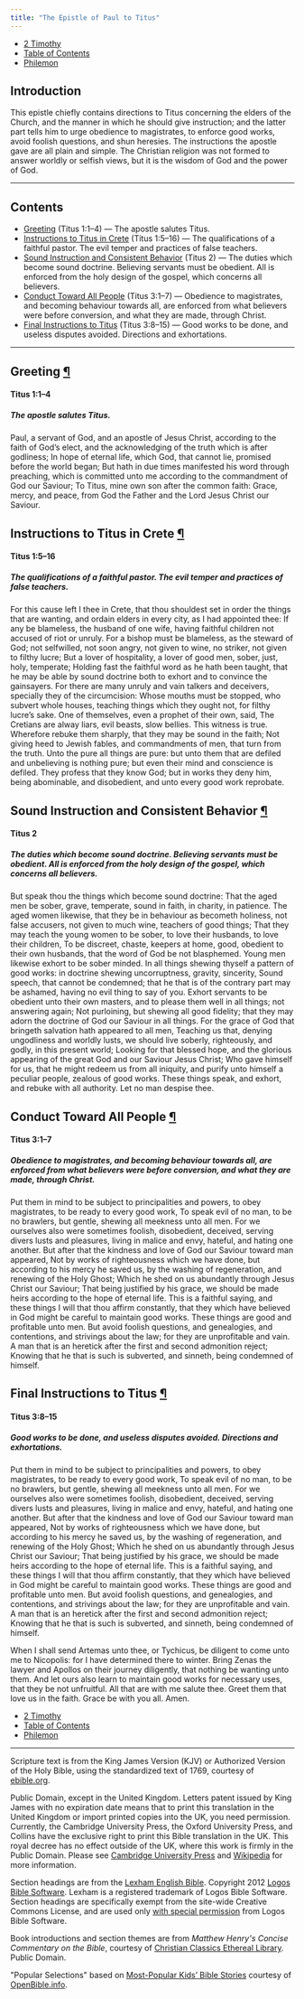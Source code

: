 ```yaml
---
title: "The Epistle of Paul to Titus"
---
```


<ul class="nav my-3">
  <li class="nav-item"><a class="nav-link" href="./2-timothy.html">2 Timothy</a></li>
  <li class="nav-item"><a class="nav-link" href="./">Table of Contents</a></li>
  <li class="nav-item"><a class="nav-link" href="./philemon.html">Philemon</a></li>
</ul>

<h2 id="introduction">Introduction</h2>

This epistle chiefly contains directions to Titus concerning the elders of the Church, and the manner in which he should give instruction; and the latter part tells him to urge obedience to magistrates, to enforce good works, avoid foolish questions, and shun heresies. The instructions the apostle gave are all plain and simple. The Christian religion was not formed to answer worldly or selfish views, but it is the wisdom of God and the power of God.

-----



## Contents

- [Greeting](#greeting-11) (Titus 1:1–4) — The apostle salutes Titus.
- [Instructions to Titus in Crete](#instructions-to-titus-in-crete) (Titus 1:5–16) — The qualifications of a faithful pastor. The evil temper and practices of false teachers.
- [Sound Instruction and Consistent Behavior](#sound-instruction-and-consistent-behavior) (Titus 2) — The duties which become sound doctrine. Believing servants must be obedient. All is enforced from the holy design of the gospel, which concerns all believers.
- [Conduct Toward All People](#conduct-toward-all-people) (Titus 3:1–7) — Obedience to magistrates, and becoming behaviour towards all, are enforced from what believers were before conversion, and what they are made, through Christ.
- [Final Instructions to Titus](#final-instructions-to-titus) (Titus 3:8–15) — Good works to be done, and useless disputes avoided. Directions and exhortations.

-----

<h2 class="heading" id="greeting-11">Greeting <a class="marker" href="#greeting-11">¶</a></h2>

<h4 class="passage">Titus 1:1–4</h4>

<h5 class="themes">The apostle salutes Titus.</h5>

<p>Paul, a servant of God, and an apostle of Jesus Christ, according to the faith of God’s elect, and the acknowledging of the truth which is after godliness; In hope of eternal life, which God, that cannot lie, promised before the world began; But hath in due times manifested his word through preaching, which is committed unto me according to the commandment of God our Saviour; To Titus, mine own son after the common faith: Grace, mercy, and peace, from God the Father and the Lord Jesus Christ our Saviour.</p>

<h2 class="heading" id="instructions-to-titus-in-crete">Instructions to Titus in Crete <a class="marker" href="#instructions-to-titus-in-crete">¶</a></h2>

<h4 class="passage">Titus 1:5–16</h4>

<h5 class="themes">The qualifications of a faithful pastor. The evil temper and practices of false teachers.</h5>

<p>For this cause left I thee in Crete, that thou shouldest set in order the things that are wanting, and ordain elders in every city, as I had appointed thee: If any be blameless, the husband of one wife, having faithful children not accused of riot or unruly. For a bishop must be blameless, as the steward of God; not selfwilled, not soon angry, not given to wine, no striker, not given to filthy lucre; But a lover of hospitality, a lover of good men, sober, just, holy, temperate; Holding fast the faithful word as he hath been taught, that he may be able by sound doctrine both to exhort and to convince the gainsayers. For there are many unruly and vain talkers and deceivers, specially they of the circumcision: Whose mouths must be stopped, who subvert whole houses, teaching things which they ought not, for filthy lucre’s sake. One of themselves, even a prophet of their own, said, The Cretians are alway liars, evil beasts, slow bellies. This witness is true. Wherefore rebuke them sharply, that they may be sound in the faith; Not giving heed to Jewish fables, and commandments of men, that turn from the truth. Unto the pure all things are pure: but unto them that are defiled and unbelieving is nothing pure; but even their mind and conscience is defiled. They profess that they know God; but in works they deny him, being abominable, and disobedient, and unto every good work reprobate.</p>

<h2 class="heading" id="sound-instruction-and-consistent-behavior">Sound Instruction and Consistent Behavior <a class="marker" href="#sound-instruction-and-consistent-behavior">¶</a></h2>

<h4 class="passage">Titus 2</h4>

<h5 class="themes">The duties which become sound doctrine. Believing servants must be obedient. All is enforced from the holy design of the gospel, which concerns all believers.</h5>

<p>But speak thou the things which become sound doctrine: That the aged men be sober, grave, temperate, sound in faith, in charity, in patience. The aged women likewise, that they be in behaviour as becometh holiness, not false accusers, not given to much wine, teachers of good things; That they may teach the young women to be sober, to love their husbands, to love their children, To be discreet, chaste, keepers at home, good, obedient to their own husbands, that the word of God be not blasphemed. Young men likewise exhort to be sober minded. In all things shewing thyself a pattern of good works: in doctrine shewing uncorruptness, gravity, sincerity, Sound speech, that cannot be condemned; that he that is of the contrary part may be ashamed, having no evil thing to say of you. Exhort servants to be obedient unto their own masters, and to please them well in all things; not answering again; Not purloining, but shewing all good fidelity; that they may adorn the doctrine of God our Saviour in all things. For the grace of God that bringeth salvation hath appeared to all men, Teaching us that, denying ungodliness and worldly lusts, we should live soberly, righteously, and godly, in this present world; Looking for that blessed hope, and the glorious appearing of the great God and our Saviour Jesus Christ; Who gave himself for us, that he might redeem us from all iniquity, and purify unto himself a peculiar people, zealous of good works. These things speak, and exhort, and rebuke with all authority. Let no man despise thee.</p>

<h2 class="heading" id="conduct-toward-all-people">Conduct Toward All People <a class="marker" href="#conduct-toward-all-people">¶</a></h2>

<h4 class="passage">Titus 3:1–7</h4>

<h5 class="themes">Obedience to magistrates, and becoming behaviour towards all, are enforced from what believers were before conversion, and what they are made, through Christ.</h5>

<p>Put them in mind to be subject to principalities and powers, to obey magistrates, to be ready to every good work, To speak evil of no man, to be no brawlers, but gentle, shewing all meekness unto all men. For we ourselves also were sometimes foolish, disobedient, deceived, serving divers lusts and pleasures, living in malice and envy, hateful, and hating one another. But after that the kindness and love of God our Saviour toward man appeared, Not by works of righteousness which we have done, but according to his mercy he saved us, by the washing of regeneration, and renewing of the Holy Ghost; Which he shed on us abundantly through Jesus Christ our Saviour; That being justified by his grace, we should be made heirs according to the hope of eternal life. This is a faithful saying, and these things I will that thou affirm constantly, that they which have believed in God might be careful to maintain good works. These things are good and profitable unto men. But avoid foolish questions, and genealogies, and contentions, and strivings about the law; for they are unprofitable and vain. A man that is an heretick after the first and second admonition reject; Knowing that he that is such is subverted, and sinneth, being condemned of himself.</p>

<h2 class="heading" id="final-instructions-to-titus">Final Instructions to Titus <a class="marker" href="#final-instructions-to-titus">¶</a></h2>

<h4 class="passage">Titus 3:8–15</h4>

<h5 class="themes">Good works to be done, and useless disputes avoided. Directions and exhortations.</h5>

<p>Put them in mind to be subject to principalities and powers, to obey magistrates, to be ready to every good work, To speak evil of no man, to be no brawlers, but gentle, shewing all meekness unto all men. For we ourselves also were sometimes foolish, disobedient, deceived, serving divers lusts and pleasures, living in malice and envy, hateful, and hating one another. But after that the kindness and love of God our Saviour toward man appeared, Not by works of righteousness which we have done, but according to his mercy he saved us, by the washing of regeneration, and renewing of the Holy Ghost; Which he shed on us abundantly through Jesus Christ our Saviour; That being justified by his grace, we should be made heirs according to the hope of eternal life. This is a faithful saying, and these things I will that thou affirm constantly, that they which have believed in God might be careful to maintain good works. These things are good and profitable unto men. But avoid foolish questions, and genealogies, and contentions, and strivings about the law; for they are unprofitable and vain. A man that is an heretick after the first and second admonition reject; Knowing that he that is such is subverted, and sinneth, being condemned of himself.</p>

<p>When I shall send Artemas unto thee, or Tychicus, be diligent to come unto me to Nicopolis: for I have determined there to winter. Bring Zenas the lawyer and Apollos on their journey diligently, that nothing be wanting unto them. And let ours also learn to maintain good works for necessary uses, that they be not unfruitful. All that are with me salute thee. Greet them that love us in the faith. Grace be with you all. Amen.</p>

<ul class="nav my-3">
  <li class="nav-item"><a class="nav-link" href="./2-timothy.html">2 Timothy</a></li>
  <li class="nav-item"><a class="nav-link" href="./">Table of Contents</a></li>
  <li class="nav-item"><a class="nav-link" href="./philemon.html">Philemon</a></li>
</ul>

---

<div class="small-print">

<p>Scripture text is from the King James Version (KJV) or Authorized Version of
the Holy Bible, using the standardized text of 1769, courtesy of <a
href="https://ebible.org/kjv/">ebible.org</a>.</p>

<p>Public Domain, except in the United Kingdom. Letters patent issued by King
James with no expiration date means that to print this translation in the
United Kingdom or import printed copies into the UK, you need
permission. Currently, the Cambridge University Press, the Oxford University
Press, and Collins have the exclusive right to print this Bible translation in
the UK. This royal decree has no effect outside of the UK, where this work is
firmly in the Public Domain. Please see
<a href="http://www.cambridge.org/about-us/who-we-are/queens-printers-patent">Cambridge University Press</a>
and <a href="https://en.wikipedia.org/wiki/King_James_Version#Copyright_status">Wikipedia</a>
for more information.</p>

<p>Section headings are from the
<a href="http://LexhamEnglishBible.com">Lexham English Bible</a>.
Copyright 2012 <a href="http://logos.com">Logos Bible Software</a>. Lexham is a
registered trademark of Logos Bible Software. Section headings are specifically
exempt from the site-wide Creative Commons License, and are used only
<a href="http://lexhamenglishbible.com/license/">with special permission</a> from
Logos Bible Software.</p>

<p>Book introductions and section themes are from <cite>Matthew Henry's Concise
Commentary on the Bible</cite>, courtesy of
<a href="https://www.ccel.org/ccel/henry/mhcc">Christian Classics Ethereal Library</a>.
Public Domain.</p>

<p>"Popular Selections" based on <a href="https://www.openbible.info/labs/kids-bible-stories/">Most-Popular Kids’ Bible Stories</a> courtesy of <a href="https://www.openbible.info/">OpenBible.info</a>.</p>

</div>